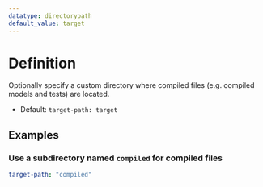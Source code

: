 ```yaml
---
datatype: directorypath
default_value: target
---
```

# Definition
Optionally specify a custom directory where compiled files (e.g. compiled models and tests) are located.

* Default: `target-path: target`

## Examples
### Use a subdirectory named `compiled` for compiled files

<File name='dbt_project.yml'>

```yml
target-path: "compiled"
```

</File>
